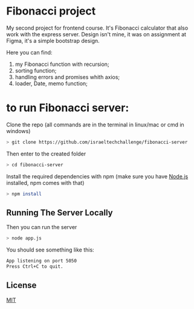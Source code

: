 # Fibonacci project

My second project for frontend course. It's Fibonacci calculator that also work with the express server. Design isn't mine, it was on assignment at Figma, it's a simple bootstrap design.

Here you can find:

1. my Fibonacci function with recursion;
2. sorting function;
3. handling errors and promises whith axios;
4. loader, Date, memo function;

# to run Fibonacci server:

Clone the repo (all commands are in the terminal in linux/mac or cmd in windows)

```bash
> git clone https://github.com/israeltechchallenge/fibonacci-server
```

Then enter to the created folder

```bash
> cd fibonacci-server
```

Install the required dependencies with npm (make sure you have [Node.js](https://nodejs.org/) installed, npm comes with that)

```bash
> npm install
```

## Running The Server Locally

Then you can run the server

```bash
> node app.js
```

You should see something like this:

```bash
App listening on port 5050
Press Ctrl+C to quit.
```

## License

[MIT](https://choosealicense.com/licenses/mit/)
